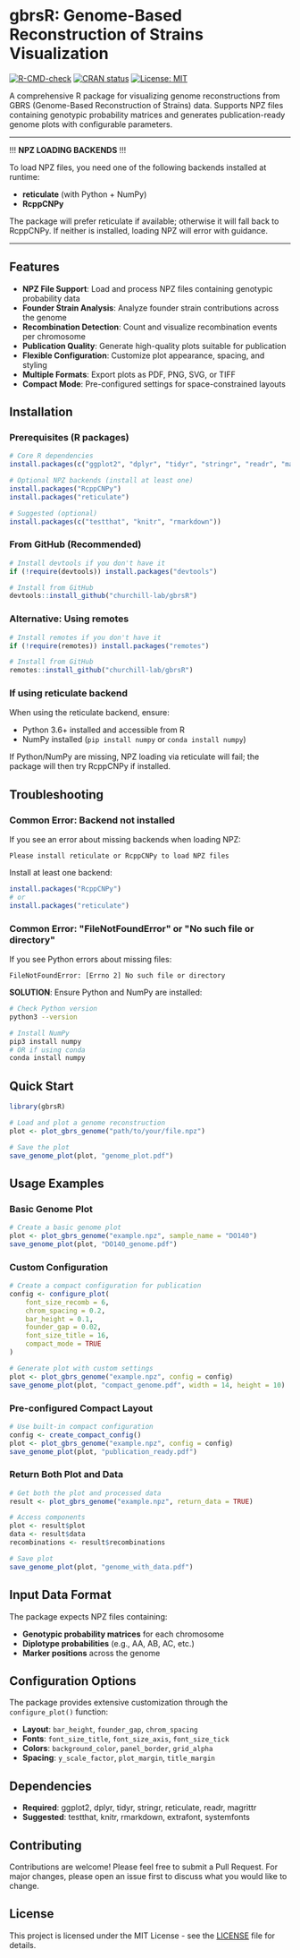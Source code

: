 # gbrsR: Genome-Based Reconstruction of Strains Visualization

[![R-CMD-check](https://github.com/churchill-lab/gbrsR/workflows/R-CMD-check/badge.svg)](https://github.com/churchill-lab/gbrsR/actions)
[![CRAN status](https://www.r-pkg.org/badges/version/gbrsR)](https://cran.r-project.org/package=gbrsR)
[![License: MIT](https://img.shields.io/badge/License-MIT-yellow.svg)](https://opensource.org/licenses/MIT)

A comprehensive R package for visualizing genome reconstructions from GBRS (Genome-Based Reconstruction of Strains) data. Supports NPZ files containing genotypic probability matrices and generates publication-ready genome plots with configurable parameters.

---

!!! **NPZ LOADING BACKENDS** !!!

To load NPZ files, you need one of the following backends installed at runtime:

- **reticulate** (with Python + NumPy)
- **RcppCNPy**

The package will prefer reticulate if available; otherwise it will fall back to RcppCNPy. If neither is installed, loading NPZ will error with guidance.

---

## Features

- **NPZ File Support**: Load and process NPZ files containing genotypic probability data
- **Founder Strain Analysis**: Analyze founder strain contributions across the genome
- **Recombination Detection**: Count and visualize recombination events per chromosome
- **Publication Quality**: Generate high-quality plots suitable for publication
- **Flexible Configuration**: Customize plot appearance, spacing, and styling
- **Multiple Formats**: Export plots as PDF, PNG, SVG, or TIFF
- **Compact Mode**: Pre-configured settings for space-constrained layouts

## Installation

### Prerequisites (R packages)

```r
# Core R dependencies
install.packages(c("ggplot2", "dplyr", "tidyr", "stringr", "readr", "magrittr"))

# Optional NPZ backends (install at least one)
install.packages("RcppCNPy")
install.packages("reticulate")

# Suggested (optional)
install.packages(c("testthat", "knitr", "rmarkdown"))
```

### From GitHub (Recommended)

```r
# Install devtools if you don't have it
if (!require(devtools)) install.packages("devtools")

# Install from GitHub
devtools::install_github("churchill-lab/gbrsR")
```

### Alternative: Using remotes

```r
# Install remotes if you don't have it
if (!require(remotes)) install.packages("remotes")

# Install from GitHub
remotes::install_github("churchill-lab/gbrsR")
```

### If using reticulate backend

When using the reticulate backend, ensure:
- Python 3.6+ installed and accessible from R
- NumPy installed (`pip install numpy` or `conda install numpy`)

If Python/NumPy are missing, NPZ loading via reticulate will fail; the package will then try RcppCNPy if installed.

## Troubleshooting

### Common Error: Backend not installed

If you see an error about missing backends when loading NPZ:
```
Please install reticulate or RcppCNPy to load NPZ files
```

Install at least one backend:
```r
install.packages("RcppCNPy")
# or
install.packages("reticulate")
```

### Common Error: "FileNotFoundError" or "No such file or directory"

If you see Python errors about missing files:
```
FileNotFoundError: [Errno 2] No such file or directory
```

**SOLUTION**: Ensure Python and NumPy are installed:
```bash
# Check Python version
python3 --version

# Install NumPy
pip3 install numpy
# OR if using conda
conda install numpy
```

## Quick Start

```r
library(gbrsR)

# Load and plot a genome reconstruction
plot <- plot_gbrs_genome("path/to/your/file.npz")

# Save the plot
save_genome_plot(plot, "genome_plot.pdf")
```

## Usage Examples

### Basic Genome Plot

```r
# Create a basic genome plot
plot <- plot_gbrs_genome("example.npz", sample_name = "DO140")
save_genome_plot(plot, "DO140_genome.pdf")
```

### Custom Configuration

```r
# Create a compact configuration for publication
config <- configure_plot(
    font_size_recomb = 6,
    chrom_spacing = 0.2,
    bar_height = 0.1,
    founder_gap = 0.02,
    font_size_title = 16,
    compact_mode = TRUE
)

# Generate plot with custom settings
plot <- plot_gbrs_genome("example.npz", config = config)
save_genome_plot(plot, "compact_genome.pdf", width = 14, height = 10)
```

### Pre-configured Compact Layout

```r
# Use built-in compact configuration
config <- create_compact_config()
plot <- plot_gbrs_genome("example.npz", config = config)
save_genome_plot(plot, "publication_ready.pdf")
```

### Return Both Plot and Data

```r
# Get both the plot and processed data
result <- plot_gbrs_genome("example.npz", return_data = TRUE)

# Access components
plot <- result$plot
data <- result$data
recombinations <- result$recombinations

# Save plot
save_genome_plot(plot, "genome_with_data.pdf")
```

## Input Data Format

The package expects NPZ files containing:
- **Genotypic probability matrices** for each chromosome
- **Diplotype probabilities** (e.g., AA, AB, AC, etc.)
- **Marker positions** across the genome

## Configuration Options

The package provides extensive customization through the `configure_plot()` function:

- **Layout**: `bar_height`, `founder_gap`, `chrom_spacing`
- **Fonts**: `font_size_title`, `font_size_axis`, `font_size_tick`
- **Colors**: `background_color`, `panel_border`, `grid_alpha`
- **Spacing**: `y_scale_factor`, `plot_margin`, `title_margin`

## Dependencies

- **Required**: ggplot2, dplyr, tidyr, stringr, reticulate, readr, magrittr
- **Suggested**: testthat, knitr, rmarkdown, extrafont, systemfonts

## Contributing

Contributions are welcome! Please feel free to submit a Pull Request. For major changes, please open an issue first to discuss what you would like to change.

## License

This project is licensed under the MIT License - see the [LICENSE](LICENSE) file for details.

